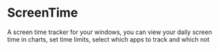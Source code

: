 # ScreenTime
A screen time tracker for your windows, you can view your daily screen time in charts, set time limits, select which apps to track and which not
